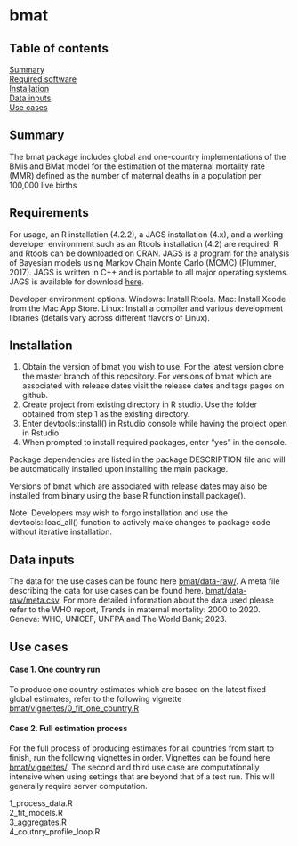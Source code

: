 bmat
================

## Table of contents

[Summary](#summary)  
[Required software](#reqs)  
[Installation](#install)  
[Data inputs](#data)  
[Use cases](#use)  

## <a name="summary"></a>

## Summary

The bmat package includes global and one-country implementations of the
BMis and BMat model for the estimation of the maternal mortality rate
(MMR) defined as the number of maternal deaths in a population per
100,000 live births

## <a name="reqs"></a>

## Requirements

For usage, an R installation (4.2.2), a JAGS installation (4.x), and a
working developer environment such as an Rtools installation (4.2) are
required. R and Rtools can be downloaded on CRAN. JAGS is a program for
the analysis of Bayesian models using Markov Chain Monte Carlo (MCMC)
(Plummer, 2017). JAGS is written in C++ and is portable to all major
operating systems. JAGS is available for download
[here](https://sourceforge.net/projects/mcmc-jags/).

Developer environment options. Windows: Install Rtools. Mac: Install
Xcode from the Mac App Store. Linux: Install a compiler and various
development libraries (details vary across different flavors of Linux).

## <a name="install"></a>

## Installation

1.  Obtain the version of bmat you wish to use. For the latest version
    clone the master branch of this repository. For versions of bmat
    which are associated with release dates visit the release dates and
    tags pages on github.
2.  Create project from existing directory in R studio. Use the folder
    obtained from step 1 as the existing directory.
3.  Enter devtools::install() in Rstudio console while having the
    project open in Rstudio.
4.  When prompted to install required packages, enter “yes” in the
    console.

Package dependencies are listed in the package DESCRIPTION file and will
be automatically installed upon installing the main package.

Versions of bmat which are associated with release dates may also be
installed from binary using the base R function install.package().

Note: Developers may wish to forgo installation and use the
devtools::load_all() function to actively make changes to package code
without iterative installation.

## <a name="data"></a>

## Data inputs

The data for the use cases can be found here
[bmat/data-raw/](https://github.com/AlkemaLab/bmat/tree/master/data-raw/meta.csv).
A meta file describing the data for use cases can be found here.
[bmat/data-raw/meta.csv](https://github.com/AlkemaLab/bmat/tree/master/data-raw/meta.csv).
For more detailed information about the data used please refer to the
WHO report, Trends in maternal mortality: 2000 to 2020. Geneva: WHO,
UNICEF, UNFPA and The World Bank; 2023.

## <a name="use"></a>

## Use cases

#### Case 1. One country run

To produce one country estimates which are based on the latest fixed
global estimates, refer to the following vignette
[bmat/vignettes/0_fit_one_country.R](https://github.com/AlkemaLab/bmat/tree/master/vignettes)

#### Case 2. Full estimation process

For the full process of producing estimates for all countries from start
to finish, run the following vignettes in order. Vignettes can be found
here
[bmat/vignettes/](https://github.com/AlkemaLab/bmat/tree/master/vignettes).
The second and third use case are computationally intensive when using
settings that are beyond that of a test run. This will generally require
server computation.

1_process_data.R  
2_fit_models.R  
3_aggregates.R  
4_coutnry_profile_loop.R  
